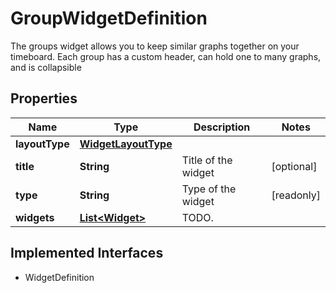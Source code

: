 

# GroupWidgetDefinition

The groups widget allows you to keep similar graphs together on your timeboard. Each group has a custom header, can hold one to many graphs, and is collapsible
## Properties

Name | Type | Description | Notes
------------ | ------------- | ------------- | -------------
**layoutType** | [**WidgetLayoutType**](WidgetLayoutType.md) |  | 
**title** | **String** | Title of the widget |  [optional]
**type** | **String** | Type of the widget |  [readonly]
**widgets** | [**List&lt;Widget&gt;**](Widget.md) | TODO. | 


## Implemented Interfaces

* WidgetDefinition


